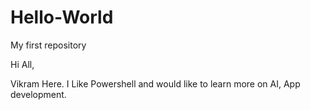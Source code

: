 # Hello-World
My first repository

Hi All,

Vikram Here. I Like Powershell and would like to learn more on AI, App development.
